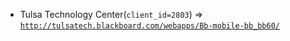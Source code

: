  - Tulsa Technology Center(`client_id=2803`) => [`http://tulsatech.blackboard.com/webapps/Bb-mobile-bb_bb60/`](http://tulsatech.blackboard.com/webapps/Bb-mobile-bb_bb60/)
